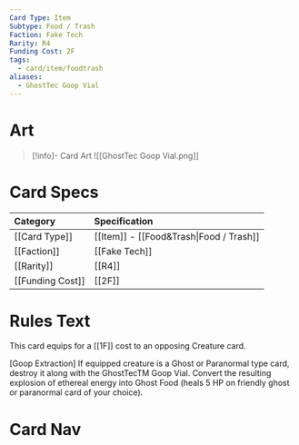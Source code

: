 ```yaml
---
Card Type: Item
Subtype: Food / Trash
Faction: Fake Tech
Rarity: R4
Funding Cost: 2F
tags:
  - card/item/foodtrash
aliases:
  - GhostTec Goop Vial
---
```

# Art

> [!info]- Card Art
> ![[GhostTec Goop Vial.png]]

# Card Specs

| Category | Specification| 
| :--- | :--- |
| [[Card Type]] | [[Item]] - [[Food&Trash\|Food / Trash]] |  
| [[Faction]] | [[Fake Tech]] |  
| [[Rarity]] | [[R4]] |  
| [[Funding Cost]] | [[2F]] |  

# Rules Text  

This card equips for a [[1F]] cost to an opposing Creature card.  

[Goop Extraction] If equipped creature is a Ghost or Paranormal type card,  destroy it along with the GhostTecTM Goop Vial. 
Convert the resulting explosion of ethereal energy into Ghost Food (heals 5 HP on friendly ghost or paranormal card of your choice).  

# Card Nav


